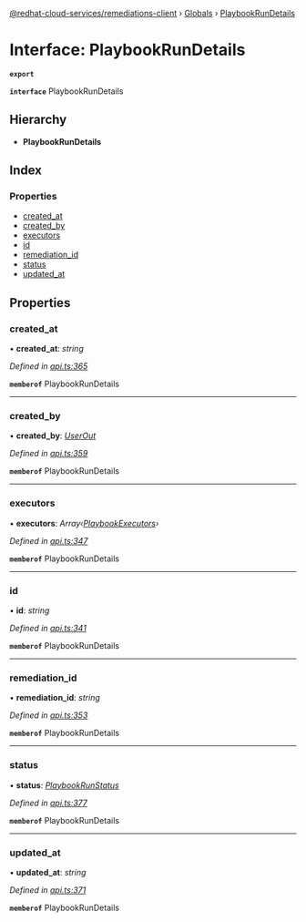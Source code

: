 [@redhat-cloud-services/remediations-client](../README.md) › [Globals](../globals.md) › [PlaybookRunDetails](playbookrundetails.md)

# Interface: PlaybookRunDetails

**`export`** 

**`interface`** PlaybookRunDetails

## Hierarchy

* **PlaybookRunDetails**

## Index

### Properties

* [created_at](playbookrundetails.md#created_at)
* [created_by](playbookrundetails.md#created_by)
* [executors](playbookrundetails.md#executors)
* [id](playbookrundetails.md#id)
* [remediation_id](playbookrundetails.md#remediation_id)
* [status](playbookrundetails.md#status)
* [updated_at](playbookrundetails.md#updated_at)

## Properties

###  created_at

• **created_at**: *string*

*Defined in [api.ts:365](https://github.com/RedHatInsights/javascript-clients/blob/master/packages/remediations/api.ts#L365)*

**`memberof`** PlaybookRunDetails

___

###  created_by

• **created_by**: *[UserOut](userout.md)*

*Defined in [api.ts:359](https://github.com/RedHatInsights/javascript-clients/blob/master/packages/remediations/api.ts#L359)*

**`memberof`** PlaybookRunDetails

___

###  executors

• **executors**: *Array‹[PlaybookExecutors](playbookexecutors.md)›*

*Defined in [api.ts:347](https://github.com/RedHatInsights/javascript-clients/blob/master/packages/remediations/api.ts#L347)*

**`memberof`** PlaybookRunDetails

___

###  id

• **id**: *string*

*Defined in [api.ts:341](https://github.com/RedHatInsights/javascript-clients/blob/master/packages/remediations/api.ts#L341)*

**`memberof`** PlaybookRunDetails

___

###  remediation_id

• **remediation_id**: *string*

*Defined in [api.ts:353](https://github.com/RedHatInsights/javascript-clients/blob/master/packages/remediations/api.ts#L353)*

**`memberof`** PlaybookRunDetails

___

###  status

• **status**: *[PlaybookRunStatus](../enums/playbookrunstatus.md)*

*Defined in [api.ts:377](https://github.com/RedHatInsights/javascript-clients/blob/master/packages/remediations/api.ts#L377)*

**`memberof`** PlaybookRunDetails

___

###  updated_at

• **updated_at**: *string*

*Defined in [api.ts:371](https://github.com/RedHatInsights/javascript-clients/blob/master/packages/remediations/api.ts#L371)*

**`memberof`** PlaybookRunDetails
